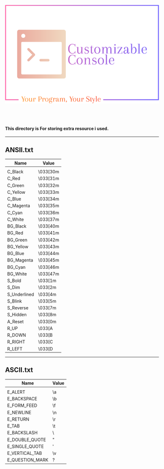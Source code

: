 <img src='../assets/logo.png' alt='Logo' title='Logo'>

<br>
<br>
<br>
<br>


<h4>This directory is For storing extra resource i used.</h4>
<hr>
<h2>ANSII.txt</h2>

| Name              | Value           |
| ----------------- | --------------- |
|                   |                 |
|    C_Black        |       \033[30m  |
|    C_Red          |       \033[31m  |
|    C_Green        |       \033[32m  |
|    C_Yellow       |       \033[33m  |
|    C_Blue         |       \033[34m  |
|    C_Magenta      |       \033[35m  |
|    C_Cyan         |       \033[36m  |
|    C_White        |       \033[37m  |
|    BG_Black       |       \033[40m  |
|    BG_Red         |       \033[41m  |
|    BG_Green       |       \033[42m  |
|    BG_Yellow      |       \033[43m  |
|    BG_Blue        |       \033[44m  |
|    BG_Magenta     |       \033[45m  |
|    BG_Cyan        |       \033[46m  |
|    BG_White       |       \033[47m  |
|    S_Bold         |       \033[1m   |
|    S_Dim          |       \033[2m   |
|    S_Underlined   |   \033[4m       |
|    S_Blink        |  \033[5m        |
|    S_Reverse      |  \033[7m        |
|    S_Hidden       |  \033[8m        |
|    A_Reset        |  \033[0m        |
|    R_UP           |  \033[A         |
|    R_DOWN         |  \033[B         |
|    R_RIGHT        |  \033[C         |
|    R_LEFT         |  \033[D         |

<hr>
<h2>ASCII.txt</h2>

| Name               | Value           |
| ------------------ | --------------- |
|                    |                 |
|    E_ALERT         |       \a        |
|    E_BACKSPACE     |       \b        |
|    E_FORM_FEED     |       \f        |
|    E_NEWLINE       |       \n        |
|    E_RETURN        |       \r        |
|    E_TAB           |       \t        |
|    E_BACKSLASH     |       \\        |
|    E_DOUBLE_QUOTE  |       \"        |
|    E_SINGLE_QUOTE  |       \'        |
|    E_VERTICAL_TAB  |       \v        |
|    E_QUESTION_MARK |       \?        |


<h3>